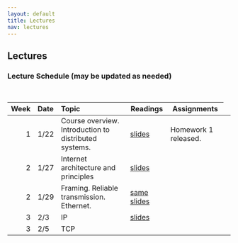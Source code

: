 ```yaml
---
layout: default
title: Lectures
nav: lectures
---
```


## Lectures

<h3 id="toc_2">Lecture Schedule (may be updated as needed)</h3>
<br>
<table>
<thead>
<tr>
<th align="right">Week</th>
<th align="left">Date</th>
<th align="left">Topic</th>
<th>Readings</th>
<th>Assignments</th>
</tr>
</thead>
<tbody>

<tr>
<td align="right">1</td>
<td align="left">1/22</td>
<td align="left">Course overview.  Introduction to distributed systems.</td>
<td><a href="{{ site.url }}/lectures/intro.pdf">slides</a></td>
<td>Homework 1 released.</td>
</tr>

<tr>
<td align="right">2</td>
<td align="left">1/27</td>
<td align="left">Internet architecture and principles</td>
<td><a href="{{ site.url }}/lectures/internet-arch.pdf">slides</a></td>
<td></td>
</tr>

<tr>
<td align="right">2</td>
<td align="left">1/29</td>
<td align="left">Framing.  Reliable transmission.  Ethernet.</td>
<td><a href="{{ site.url }}/lectures/linklayer.pdf">same slides</a></td>
<td></td>
</tr>

<tr>
<td align="right">3</td>
<td align="left">2/3</td>
<td align="left">IP</td>
<td><a href="{{ site.url }}/lectures/linklayer.pdf">slides</a></td><td></td>
<td></td>
</tr>

<tr>
<td align="right">3</td>
<td align="left">2/5</td>
<td align="left">TCP</td>
<td></td>
<td></td>
</tr>

</tbody>
</table>
